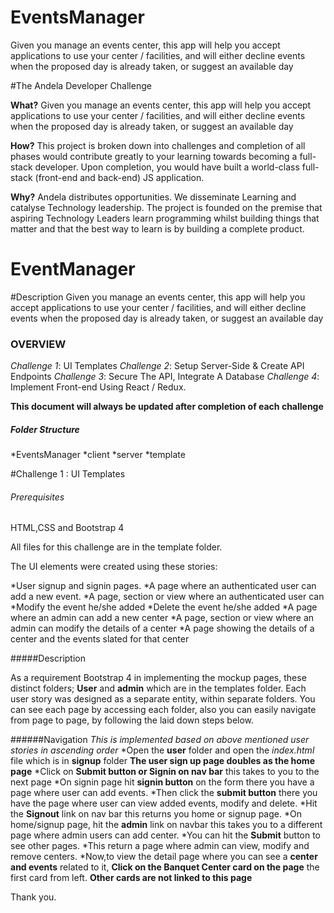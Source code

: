# EventsManager
Given you manage an events center, this app will help you accept applications to use your center / facilities, and will either decline events when the proposed day is already taken, or suggest an available day

#The Andela Developer Challenge

**What?**
Given you manage an events center, this app will help you accept applications to use your center / facilities, and will either decline events when the proposed day is already taken, or suggest an available day

**How?**
This project is broken down into challenges and completion of all phases would contribute greatly to your learning towards becoming a full-stack developer. Upon completion, you would have built a world-class full-stack (front-end and back-end) JS application.

**Why?** 
Andela distributes opportunities. We disseminate Learning and catalyse Technology leadership. The project is founded on the premise that aspiring Technology Leaders learn programming whilst building things that matter and that the best way to learn is by building a complete product. 


# EventManager

#Description
Given you manage an events center, this app will help you accept applications to use your center / facilities, and will either decline events when the proposed day is already taken, or suggest an available day


### OVERVIEW
*Challenge 1*: UI Templates
*Challenge 2*: Setup Server-Side & Create API Endpoints
*Challenge 3*: Secure The API, Integrate A Database	
*Challenge 4*: Implement Front-end Using React / Redux.

**This document will always be updated after completion of each challenge**

##### Folder Structure
*EventsManager
	*client
	*server
	*template

#Challenge 1 : UI Templates

###### Prerequisites
HTML,CSS and Bootstrap 4

All files for this challenge are in the template folder.

The UI elements were created using these stories:

*User signup and signin pages.
*A page where an authenticated user can add a new event.
*A page, section or view where an authenticated user can 
	*Modify the event he/she added
	*Delete the event he/she added
*A page where an admin can add a new center
*A page, section or view where an admin can modify the details of a center
*A page showing the details of a center and the events slated for that center



#####Description

As a requirement Bootstrap 4 in implementing the mockup pages, these distinct folders; **User** and **admin** which are in the templates folder. Each user story was designed as a separate entity, within separate folders.
You can see each page by accessing each folder, also you can easily navigate from page to page, by following the laid down steps below.

######Navigation
*This is implemented based on above mentioned user stories in ascending order*
*Open the **user** folder and open the *index.html* file which is in **signup** folder
**The user sign up page doubles as the home page**
*Click on **Submit button or Signin on nav bar**  this takes to you to the next page
*On signin page hit **signin button** on the form there you have a page where user can add events.
*Then click the **submit button** there you have the page where user can view added events, modify and delete.
*Hit the **Signout** link on nav bar this returns you home or signup page. 
*On home/signup page, hit the **admin** link on navbar this takes you to a different page where admin users can add center.
*You can hit the **Submit** button to see other pages.
*This return a page where admin can view, modify and remove centers.
*Now,to view the detail page where you can see a **center and events** related to it, **Click on the Banquet Center card on the page** the first card from left.
**Other cards are not linked to this page**

Thank you.
